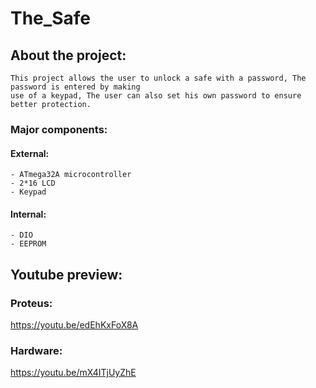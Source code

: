 # The_Safe
  ## About the project:
    This project allows the user to unlock a safe with a password, The password is entered by making 
    use of a keypad, The user can also set his own password to ensure better protection.
  ### Major components:
  #### External:
    - ATmega32A microcontroller 
    - 2*16 LCD
    - Keypad
  #### Internal:
    - DIO
    - EEPROM 
  ## Youtube preview:
  ### Proteus:
   https://youtu.be/edEhKxFoX8A
   
  ### Hardware:
   https://youtu.be/mX4ITjUyZhE
